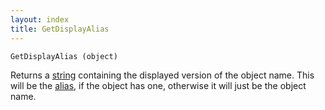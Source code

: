 ```yaml
---
layout: index
title: GetDisplayAlias
---
```


    GetDisplayAlias (object)

Returns a [string](../../types/string.html) containing the displayed version of the object name. This will be the [alias](../../attributes/alias.html), if the object has one, otherwise it will just be the object name.
